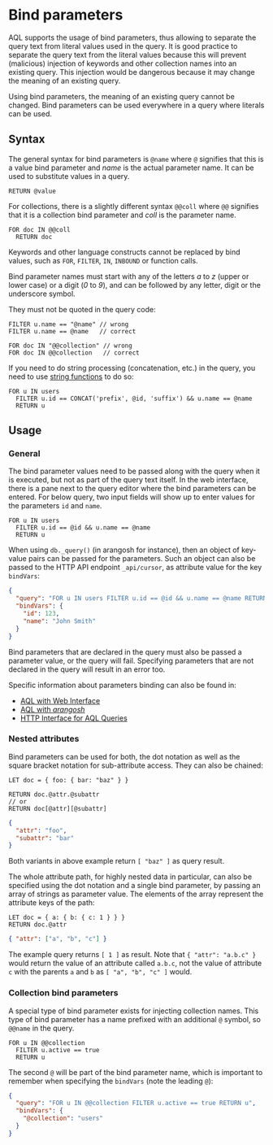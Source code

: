 # Bind parameters

AQL supports the usage of bind parameters, thus allowing to separate the query
text from literal values used in the query. It is good practice to separate the
query text from the literal values because this will prevent (malicious)
injection of keywords and other collection names into an existing query. This
injection would be dangerous because it may change the meaning of an existing
query.

Using bind parameters, the meaning of an existing query cannot be changed. Bind
parameters can be used everywhere in a query where literals can be used.

## Syntax

The general syntax for bind parameters is `@name` where `@` signifies that this
is a value bind parameter and _name_ is the actual parameter name. It can be
used to substitute values in a query.

```aql
RETURN @value
```

For collections, there is a slightly different syntax `@@coll` where `@@`
signifies that it is a collection bind parameter and _coll_ is the parameter
name.

```aql
FOR doc IN @@coll
  RETURN doc
```

Keywords and other language constructs cannot be replaced by bind values, such
as `FOR`, `FILTER`, `IN`, `INBOUND` or function calls.

Bind parameter names must start with any of the letters _a_ to _z_ (upper or
lower case) or a digit (_0_ to _9_), and can be followed by any letter, digit
or the underscore symbol.

They must not be quoted in the query code:

```aql
FILTER u.name == "@name" // wrong
FILTER u.name == @name   // correct
```

```aql
FOR doc IN "@@collection" // wrong
FOR doc IN @@collection   // correct
```

If you need to do string processing (concatenation, etc.) in the query, you
need to use [string functions](functions-string.html) to do so:

```aql
FOR u IN users
  FILTER u.id == CONCAT('prefix', @id, 'suffix') && u.name == @name
  RETURN u
```

## Usage

### General

The bind parameter values need to be passed along with the query when it is
executed, but not as part of the query text itself. In the web interface,
there is a pane next to the query editor where the bind parameters can be
entered. For below query, two input fields will show up to enter values for
the parameters `id` and `name`.

```aql
FOR u IN users
  FILTER u.id == @id && u.name == @name
  RETURN u
```

When using `db._query()` (in arangosh for instance), then an
object of key-value pairs can be passed for the parameters. Such an object
can also be passed to the HTTP API endpoint `_api/cursor`, as attribute
value for the key `bindVars`:

```json
{
  "query": "FOR u IN users FILTER u.id == @id && u.name == @name RETURN u",
  "bindVars": {
    "id": 123,
    "name": "John Smith"
  }
}
```

Bind parameters that are declared in the query must also be passed a parameter
value, or the query will fail. Specifying parameters that are not declared in
the query will result in an error too.

Specific information about parameters binding can also be found in:

- [AQL with Web Interface](invocation-with-web-interface.html)
- [AQL with _arangosh_](invocation-with-arangosh.html)
- [HTTP Interface for AQL Queries](../http/aql-query-cursor.html)

### Nested attributes

Bind parameters can be used for both, the dot notation as well as the square
bracket notation for sub-attribute access. They can also be chained:

```aql
LET doc = { foo: { bar: "baz" } }

RETURN doc.@attr.@subattr
// or
RETURN doc[@attr][@subattr]
```

```json
{
  "attr": "foo",
  "subattr": "bar"
}
```

Both variants in above example return `[ "baz" ]` as query result.

The whole attribute path, for highly nested data in particular, can also be
specified using the dot notation and a single bind parameter, by passing an
array of strings as parameter value. The elements of the array represent the
attribute keys of the path:

```aql
LET doc = { a: { b: { c: 1 } } }
RETURN doc.@attr
```

```json
{ "attr": ["a", "b", "c"] }
```

The example query returns `[ 1 ]` as result. Note that `{ "attr": "a.b.c" }`
would return the value of an attribute called `a.b.c`, not the value of
attribute `c` with the parents `a` and `b` as `[ "a", "b", "c" ]` would.

### Collection bind parameters

A special type of bind parameter exists for injecting collection names. This
type of bind parameter has a name prefixed with an additional `@` symbol, so
`@@name` in the query.

```aql
FOR u IN @@collection
  FILTER u.active == true
  RETURN u
```

The second `@` will be part of the bind parameter name, which is important to
remember when specifying the `bindVars` (note the leading `@`):

```json
{
  "query": "FOR u IN @@collection FILTER u.active == true RETURN u",
  "bindVars": {
    "@collection": "users"
  }
}
```
